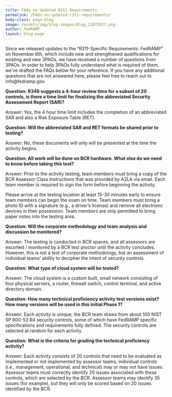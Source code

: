 ```yaml
---
title: FAQs on Updated R311 Requirements 
permalink: /FAQs-on-updated-r311-requirements/
body-class: page-blog
image: /assets/img/blog-images/Blog_12072017.png
author: FedRAMP
layout: blog-page
---
```

<p>Since we released updates to the “R311-Specific Requirements: FedRAMP” on November 6th, which include new and strengthened qualifications for existing and new 3PAOs, we have received a number of questions from 3PAOs. In order to help 3PAOs fully understand what is required of them, we’ve drafted the FAQs below for your reference. If you have any additional questions that are not answered here, please feel free to reach out to info@fedramp.gov.</p>

**Question: R346 suggests a 4-hour review time for a subset of 20 controls, is there a time limit for finalizing the abbreviated Security Assessment Report (SAR)?**

<p>Answer: Yes, the 4 hour time limit includes the completion of an abbreviated SAR and also a Risk Exposure Table (RET).</p>

**Question: Will the abbreviated SAR and RET formats be shared prior to testing?**

<p>Answer: No, these documents will only will be presented at the time the activity begins.</p>

**Question: All work will be done on BCR hardware. What else do we need to know before taking this test?**

<p>Answer: Prior to the activity testing, team members must bring a copy of the BCR Assessor Class Instructions that was provided by A2LA via email. Each team member is required to sign the form before beginning the activity.</p>

<p>Please arrive at the testing location at least 15-30 minutes early to ensure team members can begin the exam on time. Team members must bring a photo ID with a signature (e.g., a driver’s license) and remove all electronic devices in their possession. Team members are only permitted to bring paper notes into the testing area.</p>

**Question: Will the corporate methodology and team analysis and discussion be monitored?**

<p>Answer: The testing is conducted in BCR spaces, and all assessors are escorted / monitored by a BCR test proctor until the activity concludes. However, this is not a test of corporate methodology, but an assessment of individual teams’ ability to decipher the intent of security controls.</p>

**Question: What type of cloud system will be tested?**

<p>Answer: The cloud system is a custom built, small network consisting of four physical servers, a router, firewall switch, control terminal, and active directory domain.</p>

**Question: How many technical proficiency activity test versions exist? How many versions will be used in this initial Phase 1?**

<p>Answer: Each activity is unique; the BCR team draws from about 100 NIST SP 800-53 R4 security controls, some of which have FedRAMP specific specifications and requirements fully defined. The security controls are selected at random for each activity.</p>

**Question: What is the criteria for grading the technical proficiency activity?**

<p>Answer: Each activity consists of 20 controls that need to be evaluated as implemented or not implemented by assessor teams; individual controls (i.e., management, operational, and technical) may or may not have issues. Assessor teams must correctly identify 20 issues associated with these controls, which are selected by the BCR. Assessor teams may identify 35 issues (for example), but they will only be scored based on 20 issues identified by the BCR.</p>
